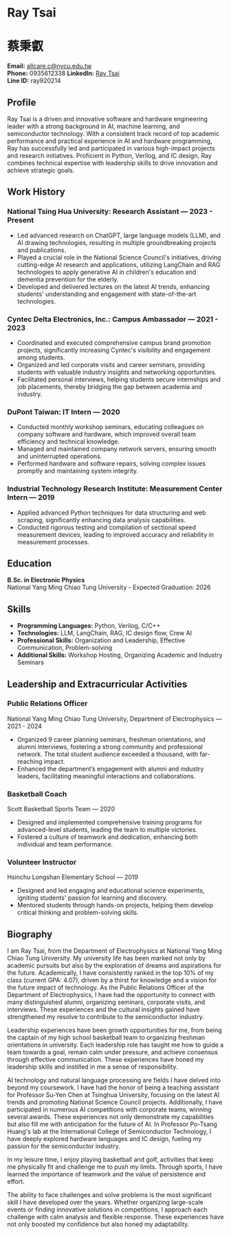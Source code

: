 # Ray Tsai
# 蔡秉叡
**Email:** allcare.c@nycu.edu.tw  
**Phone:** 0935612338
**LinkedIn:** [Ray Tsai](https://www.linkedin.com/in/ray-tsai-8908bb212/?trk=opento_sprofile_details)  
**Line ID:** ray920214

## Profile
Ray Tsai is a driven and innovative software and hardware engineering leader with a strong background in AI, machine learning, and semiconductor technology. With a consistent track record of top academic performance and practical experience in AI and hardware programming, Ray has successfully led and participated in various high-impact projects and research initiatives. Proficient in Python, Verilog, and IC design, Ray combines technical expertise with leadership skills to drive innovation and achieve strategic goals.

## Work History

### National Tsing Hua University: Research Assistant — 2023 - Present
- Led advanced research on ChatGPT, large language models (LLM), and AI drawing technologies, resulting in multiple groundbreaking projects and publications.
- Played a crucial role in the National Science Council's initiatives, driving cutting-edge AI research and applications, utilizing LangChain and RAG technologies to apply generative AI in children's education and dementia prevention for the elderly.
- Developed and delivered lectures on the latest AI trends, enhancing students' understanding and engagement with state-of-the-art technologies.

### Cyntec Delta Electronics, Inc.: Campus Ambassador — 2021 - 2023
- Coordinated and executed comprehensive campus brand promotion projects, significantly increasing Cyntec's visibility and engagement among students.
- Organized and led corporate visits and career seminars, providing students with valuable industry insights and networking opportunities.
- Facilitated personal interviews, helping students secure internships and job placements, thereby bridging the gap between academia and industry.

### DuPont Taiwan: IT Intern — 2020
- Conducted monthly workshop seminars, educating colleagues on company software and hardware, which improved overall team efficiency and technical knowledge.
- Managed and maintained company network servers, ensuring smooth and uninterrupted operations.
- Performed hardware and software repairs, solving complex issues promptly and maintaining system integrity.

### Industrial Technology Research Institute: Measurement Center Intern — 2019
- Applied advanced Python techniques for data structuring and web scraping, significantly enhancing data analysis capabilities.
- Conducted rigorous testing and compilation of sectional speed measurement devices, leading to improved accuracy and reliability in measurement processes.

## Education

**B.Sc. in Electronic Physics**  
National Yang Ming Chiao Tung University - Expected Graduation: 2026

## Skills
- **Programming Languages:** Python, Verilog, C/C++
- **Technologies:** LLM, LangChain, RAG, IC design flow, Crew AI
- **Professional Skills:** Organization and Leadership, Effective Communication, Problem-solving
- **Additional Skills:** Workshop Hosting, Organizing Academic and Industry Seminars

## Leadership and Extracurricular Activities

### Public Relations Officer
National Yang Ming Chiao Tung University, Department of Electrophysics — 2021 - 2024
- Organized 9 career planning seminars, freshman orientations, and alumni interviews, fostering a strong community and professional network. The total student audience exceeded a thousand, with far-reaching impact.
- Enhanced the department’s engagement with alumni and industry leaders, facilitating meaningful interactions and collaborations.

### Basketball Coach
Scott Basketball Sports Team — 2020
- Designed and implemented comprehensive training programs for advanced-level students, leading the team to multiple victories.
- Fostered a culture of teamwork and dedication, enhancing both individual and team performance.

### Volunteer Instructor
Hsinchu Longshan Elementary School — 2019
- Designed and led engaging and educational science experiments, igniting students' passion for learning and discovery.
- Mentored students through hands-on projects, helping them develop critical thinking and problem-solving skills.

## Biography
I am Ray Tsai, from the Department of Electrophysics at National Yang Ming Chiao Tung University. My university life has been marked not only by academic pursuits but also by the exploration of dreams and aspirations for the future. Academically, I have consistently ranked in the top 10% of my class (current GPA: 4.07), driven by a thirst for knowledge and a vision for the future impact of technology. As the Public Relations Officer of the Department of Electrophysics, I have had the opportunity to connect with many distinguished alumni, organizing seminars, corporate visits, and interviews. These experiences and the cultural insights gained have strengthened my resolve to contribute to the semiconductor industry.

Leadership experiences have been growth opportunities for me, from being the captain of my high school basketball team to organizing freshman orientations in university. Each leadership role has taught me how to guide a team towards a goal, remain calm under pressure, and achieve consensus through effective communication. These experiences have honed my leadership skills and instilled in me a sense of responsibility.

AI technology and natural language processing are fields I have delved into beyond my coursework. I have had the honor of being a teaching assistant for Professor Su-Yen Chen at Tsinghua University, focusing on the latest AI trends and promoting National Science Council projects. Additionally, I have participated in numerous AI competitions with corporate teams, winning several awards. These experiences not only demonstrate my capabilities but also fill me with anticipation for the future of AI. In Professor Po-Tsang Huang's lab at the International College of Semiconductor Technology, I have deeply explored hardware languages and IC design, fueling my passion for the semiconductor industry.

In my leisure time, I enjoy playing basketball and golf, activities that keep me physically fit and challenge me to push my limits. Through sports, I have learned the importance of teamwork and the value of persistence and effort.

The ability to face challenges and solve problems is the most significant skill I have developed over the years. Whether organizing large-scale events or finding innovative solutions in competitions, I approach each challenge with calm analysis and flexible response. These experiences have not only boosted my confidence but also honed my adaptability.
